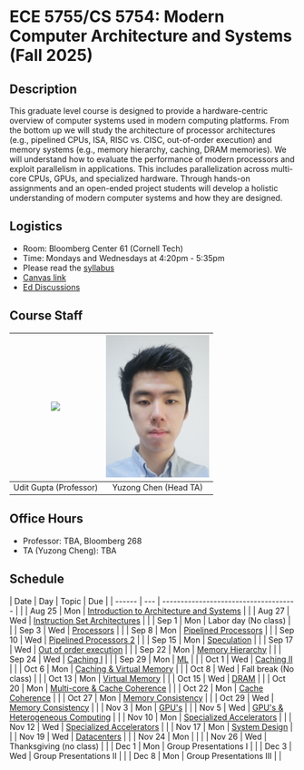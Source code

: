 # ECE 5755/CS 5754: Modern Computer Architecture and Systems (Fall 2025)


## Description

This graduate level course is designed to provide a hardware-centric overview
of computer systems used in modern computing platforms. From the bottom up we
will study the architecture of processor architectures (e.g., pipelined CPUs,
ISA, RISC vs. CISC, out-of-order execution) and memory systems (e.g., memory
hierarchy, caching, DRAM memories). We will understand how to evaluate the
performance of modern processors and exploit parallelism in applications. This
includes parallelization across multi-core CPUs, GPUs, and specialized
hardware. Through hands-on assignments and an open-ended project students will
develop a holistic understanding of modern computer systems and how they are
designed.

## Logistics

- Room: Bloomberg Center 61 (Cornell Tech)
- Time: Mondays and Wednesdays at 4:20pm - 5:35pm
- Please read the [syllabus](https://docs.google.com/document/d/1c3XmxlrQVNDE0xnss6sSYF0FWYahS39ED0Aa_sZlrto/edit?tab=t.0)
- [Canvas link](https://canvas.cornell.edu/courses/79802)
- [Ed Discussions](https://edstem.org/us/join/rsaC57)

## Course Staff


| <img src="https://ugupta.com/assets/images/uditgupta.jpeg" height="250"> | <img src="assets/images/YuzongChen.jpg" height="250"> |
| :-------------:                                                          | :-------------:                                    |
| Udit Gupta (Professor)                                                   |  Yuzong Chen (Head TA)                             |


## Office Hours

- Professor: TBA, Bloomberg 268
- TA (Yuzong Cheng): TBA

## Schedule

| Date   | Day | Topic                                        | Due |
| ------ | --- | -------------------------------------        |     |
| Aug 25 | Mon | [Introduction to Architecture and Systems](https://docs.google.com/presentation/d/1iWE0mlFB6MHS6uKCTPtrDbCzkv50LoAD/edit?usp=drive_link&ouid=103169723489519509705&rtpof=true&sd=true) |     |
| Aug 27 | Wed | [Instruction Set Architectures](https://docs.google.com/presentation/d/1g17B--Wml53LKAZ3AtEccz1kb0Al1pFU/edit?usp=drive_link&ouid=103169723489519509705&rtpof=true&sd=true)            |     |
| Sep 1  | Mon | Labor day (No class)                         |     |
| Sep 3  | Wed | [Processors]()                               |     |
| Sep 8  | Mon | [Pipelined Processors]()                     |     |
| Sep 10 | Wed | [Pipelined Processors 2]()                   |     |
| Sep 15 | Mon | [Speculation]()                              |     |
| Sep 17 | Wed | [Out of order execution]()                   |     |
| Sep 22 | Mon | [Memory Hierarchy]()                         |     |
| Sep 24 | Wed | [Caching I]()                                |     |
| Sep 29 | Mon | [ML]()                                       |     |
| Oct 1  | Wed | [Caching II]()                               |     |
| Oct 6  | Mon | [Caching & Virtual Memory]()                 |     |
| Oct 8  | Wed | Fall break (No class)                        |     |
| Oct 13 | Mon | [Virtual Memory]()                           |     |
| Oct 15 | Wed | [DRAM]()                                     |     |
| Oct 20 | Mon | [Multi-core & Cache Coherence]()             |     |
| Oct 22 | Mon | [Cache Coherence]()                          |     |
| Oct 27 | Mon | [Memory Consistency]()                       |     |
| Oct 29 | Wed | [Memory Consistency]()                       |     |
| Nov 3  | Mon | [GPU's]()                                    |     |
| Nov 5  | Wed | [GPU's & Heterogeneous Computing]()          |     |
| Nov 10 | Mon | [Specialized Accelerators]()                 |     |
| Nov 12 | Wed | [Specialized Accelerators]()                 |     |
| Nov 17 | Mon | [System Design]()                            |     |
| Nov 19 | Wed | [Datacenters]()                              |     |
| Nov 24 | Mon |                                              |     |
| Nov 26 | Wed | Thanksgiving (no class)                      |     |
| Dec 1  | Mon | Group Presentations I                        |     |
| Dec 3  | Wed | Group Presentations II                       |     |
| Dec 8  | Mon | Group Presentations III                      |     |
